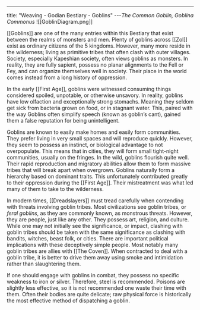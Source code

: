 ---
title: "Weaving - Godian Bestiary - Goblins"
---*The Common Goblin, Goblina Commonus*
![[GoblinDiagram.png]]

[[Goblins]] are one of the many entries within this Bestiary that exist between the realms of monsters and men. Plenty of goblins across [[Zol]] exist as ordinary citizens of the 5 kingdoms. However, many more reside in the wilderness; living as primitive tribes that often clash with outer villages. Society, especially Kapeshian society, often views goblins as monsters. In reality, they are fully sapient, possess no planar alignments to the Fell or Fey, and can organize themselves well in society. Their place in the world comes instead from a long history of oppression. 

In the early [[First Age]], goblins were witnessed consuming things considered spoiled, unpotable, or otherwise unsavory. In reality, goblins have low olfaction and exceptionally strong stomachs. Meaning they seldom get sick from bacteria grown on food, or in stagnant water. This, paired with the way Goblins often simplify speech (known as goblin’s cant), gained them a false reputation for being unintelligent.

Goblins are known to easily make homes and easily form communities. They prefer living in very small spaces and will reproduce quickly. However, they seem to possess an instinct, or biological advantage to not overpopulate. This means that in cities, they will form small tight-night communities, usually on the fringes. In the wild, goblins flourish quite well. Their rapid reproduction and migratory abilities allow them to form massive tribes that will break apart when overgrown. Goblins naturally form a hierarchy based on dominant traits. This unfortunately contributed greatly to their oppression during the [[First Age]]. Their mistreatment was what led many of them to take to the wilderness.

In modern times, [[Dreadslayers]] must tread carefully when contending with threats involving goblin tribes. Most civilizations see goblin tribes, or *feral goblins*, as they are commonly known, as monstrous threats. However, they are people, just like any other. They possess art, religion, and culture. While one may not initially see the significance, or impact, clashing with goblin tribes should be taken with the same significance as clashing with bandits, witches, beast folk, or cities. There are important political implications with these deceptively simple people. Most notably many goblin tribes are allies with [[The Coven]]. When contracted to deal with a goblin tribe, it is better to drive them away using smoke and intimidation rather than slaughtering them.

If one should engage with goblins in combat, they possess no specific weakness to iron or silver. Therefore, steel is recommended. Poisons are slightly less effective, so it is not recommended one waste their time with them. Often their bodies are quite delicate; raw physical force is historically the most effective method of dispatching a goblin.